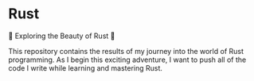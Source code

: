 # Rust
🦀 Exploring the Beauty of Rust 🦀

This repository contains the results of my journey into the world of Rust programming. As I begin this exciting adventure, I want to push all of the code I write while learning and mastering Rust.
